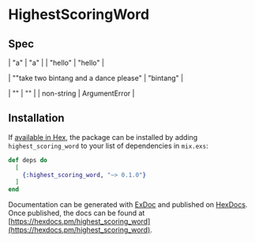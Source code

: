 # HighestScoringWord

## Spec

| "a" | "a" |
| "hello" | "hello" |

| ""take two bintang and a dance please" | "bintang" |


| "" | "" |
| non-string | ArgumentError |

## Installation

If [available in Hex](https://hex.pm/docs/publish), the package can be installed
by adding `highest_scoring_word` to your list of dependencies in `mix.exs`:

```elixir
def deps do
  [
    {:highest_scoring_word, "~> 0.1.0"}
  ]
end
```

Documentation can be generated with [ExDoc](https://github.com/elixir-lang/ex_doc)
and published on [HexDocs](https://hexdocs.pm). Once published, the docs can
be found at [https://hexdocs.pm/highest_scoring_word](https://hexdocs.pm/highest_scoring_word).
